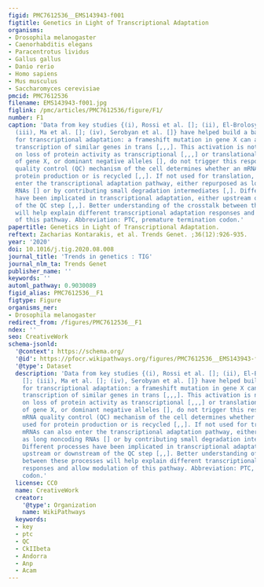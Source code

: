 ```yaml
---
figid: PMC7612536__EMS143943-f001
figtitle: Genetics in Light of Transcriptional Adaptation
organisms:
- Drosophila melanogaster
- Caenorhabditis elegans
- Paracentrotus lividus
- Gallus gallus
- Danio rerio
- Homo sapiens
- Mus musculus
- Saccharomyces cerevisiae
pmcid: PMC7612536
filename: EMS143943-f001.jpg
figlink: /pmc/articles/PMC7612536/figure/F1/
number: F1
caption: 'Data from key studies {(i), Rossi et al. []; (ii), El-Brolosy et al. [];
  (iii), Ma et al. []; (iv), Serobyan et al. []} have helped build a basic framework
  for transcriptional adaptation: a frameshift mutation in gene X can activate the
  transcription of similar genes in trans [,,,]. This activation is not dependent
  on loss of protein activity as transcriptional [,,,] or translational [] inhibition
  of gene X, or dominant negative alleles [], do not trigger this response. The mRNA
  quality control (QC) mechanism of the cell determines whether an mRNA is used for
  protein production or is recycled [,,]. If not used for translation, mRNAs can also
  enter the transcriptional adaptation pathway, either repurposed as long noncoding
  RNAs [] or by contributing small degradation intermediates [,]. Different processes
  have been implicated in transcriptional adaptation, either upstream or downstream
  of the QC step [,,]. Better understanding of the crosstalk between these processes
  will help explain different transcriptional adaptation responses and allow modulation
  of this pathway. Abbreviation: PTC, premature termination codon.'
papertitle: Genetics in Light of Transcriptional Adaptation.
reftext: Zacharias Kontarakis, et al. Trends Genet. ;36(12):926-935.
year: '2020'
doi: 10.1016/j.tig.2020.08.008
journal_title: 'Trends in genetics : TIG'
journal_nlm_ta: Trends Genet
publisher_name: ''
keywords: ''
automl_pathway: 0.9030089
figid_alias: PMC7612536__F1
figtype: Figure
organisms_ner:
- Drosophila melanogaster
redirect_from: /figures/PMC7612536__F1
ndex: ''
seo: CreativeWork
schema-jsonld:
  '@context': https://schema.org/
  '@id': https://pfocr.wikipathways.org/figures/PMC7612536__EMS143943-f001.html
  '@type': Dataset
  description: 'Data from key studies {(i), Rossi et al. []; (ii), El-Brolosy et al.
    []; (iii), Ma et al. []; (iv), Serobyan et al. []} have helped build a basic framework
    for transcriptional adaptation: a frameshift mutation in gene X can activate the
    transcription of similar genes in trans [,,,]. This activation is not dependent
    on loss of protein activity as transcriptional [,,,] or translational [] inhibition
    of gene X, or dominant negative alleles [], do not trigger this response. The
    mRNA quality control (QC) mechanism of the cell determines whether an mRNA is
    used for protein production or is recycled [,,]. If not used for translation,
    mRNAs can also enter the transcriptional adaptation pathway, either repurposed
    as long noncoding RNAs [] or by contributing small degradation intermediates [,].
    Different processes have been implicated in transcriptional adaptation, either
    upstream or downstream of the QC step [,,]. Better understanding of the crosstalk
    between these processes will help explain different transcriptional adaptation
    responses and allow modulation of this pathway. Abbreviation: PTC, premature termination
    codon.'
  license: CC0
  name: CreativeWork
  creator:
    '@type': Organization
    name: WikiPathways
  keywords:
  - key
  - ptc
  - QC
  - CkIIbeta
  - Andorra
  - Anp
  - Acam
---
```

